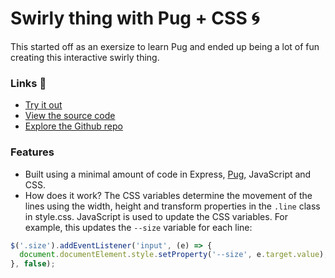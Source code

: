 # Swirly thing with Pug + CSS 🌀

This started off as an exersize to learn Pug and ended up being a lot of fun creating this interactive swirly thing.

### Links 🔗
- [Try it out](https://express-pug-css-swirly-thing.rolandjlevy.repl.co/)
- [View the source code](https://repl.it/@RolandJLevy/express-pug-css-swirly-thing)
- [Explore the Github repo](https://github.com/rolandjlevy/express-pug-and-css-experiment)

### Features 
- Built using a minimal amount of code in Express, [Pug](https://pugjs.org), JavaScript and CSS.
- How does it work? The CSS variables determine the movement of the lines using the width, height and transform properties in the `.line` class in style.css. JavaScript is used to update the CSS variables. For example, this updates the `--size` variable for each line:

```js
$('.size').addEventListener('input', (e) => {
  document.documentElement.style.setProperty('--size', e.target.value);
}, false);
```